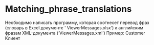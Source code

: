 # Matching_phrase_translations
Необходимо написать программу, которая соотнесет перевод фраз (словарь в Excel документе ' ViewerMessages.xlsx') к английским фразам XML-документа (‘ViewerMessages.xml’)
Пример:
  <message id="1">
    <variant language="en_US">Customer</variant>
    <variant language="ru_RU">Клиент</variant>
  </message>
